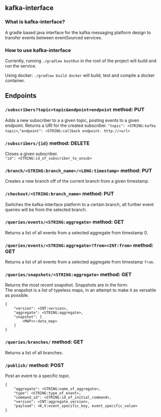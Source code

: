 ## kafka-interface

### What is kafka-interface?
A gradle based java interface for the kafka messaging platform design to transfer events between eventSourced services.

### How to use kafka-interface
Currently, running `./gradlew bootRun` in the root of the project will build and run the service.

Using docker: `./gradlew build docker` will build, test and compile a docker container.

## Endpoints
### `/subscribers?topic=topic&endpoint=endpoint` method: PUT
Adds a new subscriber to a a given topic, posting events to a given endpoint.
Returns a URI for the created subscriber.
`"topic": <STRING:kafka topic>`,`"endpoint": <STRING:callback endpoint. http://<url>`

### `/subscribers/{id}` method: DELETE
Closes a given subscriber.  
`"id": <STRING:id_of_subscriber_to_unsub>`

### `/branch/<STRING:branch_name>/<LONG:timestamp>` method: PUT  
Creates a new branch off of the current branch from a given timestamp.

### `/checkout/<STRING:branch_name>` method: PUT  
Switches the kafka-interface platform to a certain branch, all further event queries will be from the selected branch.

### `/queries/events/<STRING:aggregate>` method: GET
Returns a list of all events from a selected aggregate from timestamp 0.

### `/queries/events/<STRING:aggregate>?from=<INT:from>` method: GET
Returns a list of all events from a selected aggregate from timestamp `from`.

### `/queries/snapshots/<STRING:aggregate>` method: GET
Returns the most recent snapshot. Snapshots are in the form:  
The snapshot is a list of typeless maps, in an attempt to make it as versatile as possible.
```
{
    "version": <INT:version>,
    "aggregate": <STRING:aggregate>,
    "snapshot": [
        <MAP<>:data_map>
    ]
}
```

### `/queries/branches/` method: GET
Returns a list of all branches.

### `/publish/` method: POST
Post an event to a specific topic.  
```
{
    "aggregate": <STRING:name_of_aggregate>,
    "type": <STRING:type_of_event>,
    "command_id": <STRING:id_of_initial_command>,
    "version": <INT:aggregate_version>,
    "payload": <K,V:event_specific_key, event_specific_value>
}
```
